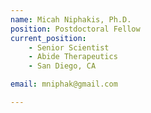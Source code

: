 ```yaml
---
name: Micah Niphakis, Ph.D.
position: Postdoctoral Fellow
current_position:
    - Senior Scientist
    - Abide Therapeutics
    - San Diego, CA

email: mniphak@gmail.com

---
```

